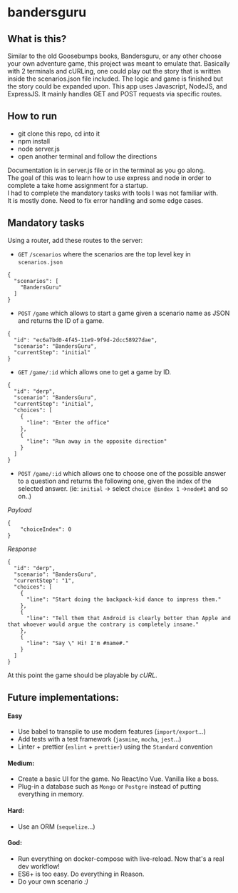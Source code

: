 # bandersguru

## What is this?

Similar to the old Goosebumps books, Bandersguru, or any other choose your own adventure game, this project was meant to emulate that. Basically with 2 terminals and cURLing, one could play out the story that is written inside the scenarios.json file included. The logic and game is finished but the story could be expanded upon. This app uses Javascript, NodeJS, and ExpressJS. It mainly handles GET and POST requests via specific routes.

## How to run

* git clone this repo, cd into it
* npm install
* node server.js
* open another terminal and follow the directions  

Documentation is in server.js file or in the terminal as you go along.    
The goal of this was to learn how to use express and node in order to complete a take home assignment for a startup.  
I had to complete the mandatory tasks with tools I was not familiar with.   
It is mostly done. Need to fix error handling and some edge cases.  

## Mandatory tasks

Using a router, add these routes to the server:

- `GET` `/scenarios` where the scenarios are the top level key in `scenarios.json`

```
{
  "scenarios": [
    "BandersGuru"
  ]
}
```
- `POST`  `/game` which allows to start a game given a scenario name as JSON and returns the ID of a game.

```
{
  "id": "ec6a7bd0-4f45-11e9-9f9d-2dcc58927dae",
  "scenario": "BandersGuru",
  "currentStep": "initial"
}
```
- `GET` `/game/:id` which allows one to get a game by ID.
```
{
  "id": "derp",
  "scenario": "BandersGuru",
  "currentStep": "initial",
  "choices": [
    {
      "line": "Enter the office"
    },
    {
      "line": "Run away in the opposite direction"
    }
  ]
}
```
- `POST` `/game/:id` which allows one to choose one of the possible answer to a question and returns the following one, given the index of the selected answer. (ie: `initial` -> select `choice @index 1`  ->`node#1` and so on..)


*Payload*
``` 
{
    "choiceIndex": 0
}
```

*Response*
```
{
  "id": "derp",
  "scenario": "BandersGuru",
  "currentStep": "1",
  "choices": [
    {
      "line": "Start doing the backpack-kid dance to impress them."
    },
    {
      "line": "Tell them that Android is clearly better than Apple and that whoever would argue the contrary is completely insane."
    },
    {
      "line": "Say \" Hi! I'm #name#."
    }
  ]
}
```

At this point the game should be playable by *cURL*.


## Future implementations: 

#### Easy

- Use babel to transpile to use modern features (`import/export`...)
- Add tests with a test framework (`jasmine`, `mocha`, `jest`...)
- Linter + prettier (`eslint` + `prettier`) using the `Standard` convention

#### Medium:

- Create a basic UI for the game. No React/no Vue. Vanilla like a boss.
- Plug-in a database such as `Mongo` or `Postgre` instead of putting everything in memory.

#### Hard:

- Use an ORM (`sequelize`...)

#### God:

- Run everything on docker-compose with live-reload. Now that's a real dev workflow!
- ES6+ is too easy. Do everything in Reason.
- Do your own scenario *:)*
